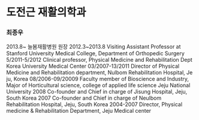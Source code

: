 # 도전근 재활의학과 
### 최종우 

2013.8~	늘봄재활병원 원장
2012.3~2013.8	Visiting Assistant Professor at Stanford University Medical College, Department of Orthopedic Surgery
5/2011-5/2012 		Clinical professor, Physical Medicine and Rehabilitation Dept
			Korea University Medical Center
03/2007-13/2011	Director of Physical Medicine and Rehabilitation department, Nulbom Rehabilitation Hospital, Je ju, Korea
08/2006-09/20009 	Faculty member of Bioscience and Industry, 
Major of Horticultural science, college of applied life science
Jeju National University
2008	Co-founder and Chief in charge of Jisung Hospital, Jeju, South Korea
2007 	Co-founder and Chief in charge of Neulbom Rehabilitation Hospital, Jeju, South Korea 
2004-2007		Director, Physical medicine & Rehabilitation Department, 
Jeju Medical center

